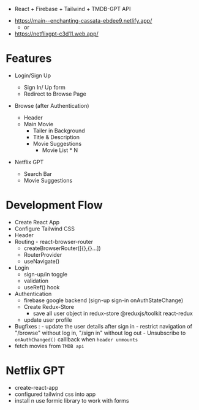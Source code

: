 * React + Firebase + Tailwind + TMDB-GPT API

- https://main--enchanting-cassata-ebdee9.netlify.app/
    -    or
- https://netflixgpt-c3d11.web.app/
  
# Features

- Login/Sign Up
    - Sign In/ Up form
    - Redirect to Browse Page

- Browse (after Authentication)
    - Header
    - Main Movie
        - Tailer in Background
        - Title & Description
        - Movie Suggestions 
            - Movie List * N

- Netflix GPT
    - Search Bar
    - Movie Suggestions

# Development Flow
- Create React App
- Configure Tailwind CSS
- Header
- Routing - react-browser-router
    - createBrowserRouter([{},{}...])
    - RouterProvider
    - useNavigate()
- Login
  - sign-up/in toggle
  - validation
  - useRef() hook
- Authentication
  - firebase google backend (sign-up sign-in onAuthStateChange)
  - Create Redux-Store
    - save all user object in redux-store @reduxjs/toolkit react-redux
  - update user profile
- Bugfixes :
      - update the user details after sign in
      - restrict navigation of "/browse" without log in, "/sign in" without log out
      - Unsubscribe to `onAuthChanged()` calllback when `header unmounts`
- fetch movies from `TMDB api`


# Netflix GPT

- create-react-app
- configured tailwind css into app
- install n use formic library to work with forms

